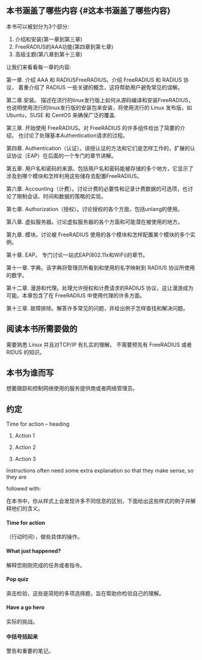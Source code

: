 ## 本书涵盖了哪些内容 {#这本书涵盖了哪些内容}

本书可以被划分为3个部分:

1. 介绍和安装\(第一章到第三章\)
2. FreeRADIUS的AAA功能\(第四章到第七章\)
3. 高级主题\(第八章到第十三章\)

让我们来看看每一章的内容:

第一章. 介绍 AAA 和 RADIUSFreeRADIUS。介绍 FreeRADIUS 和 RADIUS 协议， 着重介绍了 RADIUS 一些关键的概念，这将帮助用户避免常见的误解。

第二章.安装。 描述在流行的linux发行版上如何从源码编译和安装FreeRADIUS， 也说明使用流行的linux发行版的安装包来安装，将使用流行的 Linux 发布版，如 Ubuntu，SUSE 和 CentOS 来确保广泛的覆盖.

第三章. 开始使用 FreeRADIUS。对 FreeRADIUS 的许多组件给出了简要的介绍， 也讨论了处理基本Authentication请求的过程。

第四章. Authentication（认证）。讲授认证的方法和它们是怎样工作的，扩展的认证协议（EAP）在后面的一个专门的章节讲解。

第五章. 用户名和密码的来源。包括用户名和密码能被存储的多个地方，它显示了涉及到哪个模块和怎样利用这些储存去配置FreeRADIUS。

第六章. Accounting（计费）。讨论计费的必要性和记录计费数据的可选项，也讨论了限制会话、时间和数据的策略的实现。

第七章. Authorization（授权）。讨论授权的各个方面，包括unlang的使用。

第八章. 虚拟服务器。讨论虚拟服务器的各个方面和可能潜在被使用的地方。

第九章. 模块。讨论被 FreeRADIUS 使用的各个模块和怎样配置某个模块的多个实例。

第十章. EAP。 专门讨论一站式EAP\(802.11x和WiFi\)的章节。

第十一章. 字典。该字典将管理员所看到和使用的名字映射到 RADIUS 协议所使用的数字。

第十二章. 漫游和代理。处理允许授权和计费请求的RADIUS 协议，这让漫游成为可能。本章包含了在 FreeRADIUS 中使用代理的许多方面。

第十三章. 故障排除。解答许多常见的问题，并给出例子怎样查找和解决问题。

## 阅读本书所需要做的

需要熟悉 Linux 并且对TCP/IP 有扎实的理解。 不需要预先有 FreeRADIUS 或者 RIDUS 的知识。

## 本书为谁而写

想要跟踪和控制网络使用的服务提供商或者网络管理员。

## 约定

Time for action – heading

1. Action 1

2. Action 2

3. Action 3

Instructions often need some extra explanation so that they make sense, so they are

followed with:

在本书中，你从样式上会发现许多不同信息的区别，下面给出这些样式的例子并解释他们的含义。

#### Time for action

（行动时间），做些具体的操作。

#### What just happened?

解释您刚刚完成的任务或者指令。

#### Pop quiz

突击检验，这些是简短的多项选择题，旨在帮助你检验自己的理解。

#### Have a go hero

实际的挑战。

#### 中括号括起来

警告和重要的笔记。

